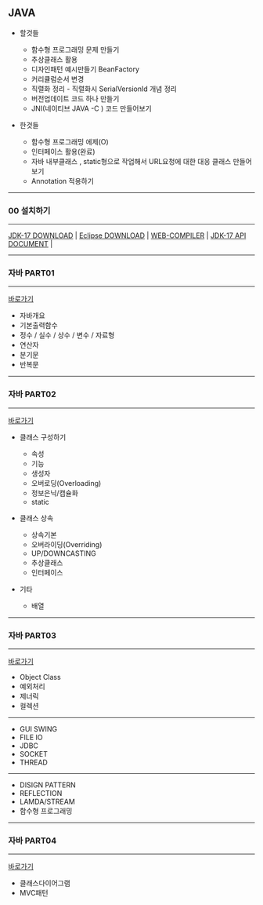 JAVA
---
- 할것들
  - 함수형 프로그래밍 문제 만들기 
  - 추상클래스 활용
  - 디자인패턴 예시만들기 BeanFactory
  - 커리큘럼순서 변경
  - 직렬화 정리 - 직렬화시 SerialVersionId 개념 정리
  - 버전업데이트 코드 하나 만들기
  - JNI(네이티브 JAVA -C ) 코드 만들어보기
  
- 한것들
  - 함수형 프로그래밍 에제(O)
  - 인터페이스 활용(완료)
  - 자바 내부클래스 , static형으로 작업해서 URL요청에 대한 대응 클래스 만들어보기
  - Annotation 적용하기
---
### 00 설치하기
---
[JDK-17 DOWNLOAD](https://jdk.java.net/archive/) | 
[Eclipse DOWNLOAD](https://www.eclipse.org/downloads/download.php?file=/technology/epp/downloads/release/2023-12/R/eclipse-java-2023-12-R-win32-x86_64.zip) |
[WEB-COMPILER](https://www.programiz.com/java-programming/online-compiler/) |
[JDK-17 API DOCUMENT](https://docs.oracle.com/en/java/javase/17/docs/api/index.html) |


---
### 자바 PART01
---
[바로가기](./JAVA_PART01)

- 자바개요
- 기본출력함수
- 정수 / 실수 / 상수 / 변수 / 자료형
- 연산자
- 분기문
- 반복문

---
### 자바 PART02
---
[바로가기](./JAVA_PART02)

- 클래스 구성하기
  - 속성
  - 기능
  - 생성자
  - 오버로딩(Overloading)
  - 정보은닉/캡슐화
  - static

- 클래스 상속
  - 상속기본
  - 오버라이딩(Overriding)
  - UP/DOWNCASTING
  - 추상클래스
  - 인터페이스

- 기타
  - 배열

---
### 자바 PART03
---
[바로가기](./JAVA_PART03)
- Object Class
- 예외처리
- 제너릭
- 컬렉션
- ---------------
- GUI SWING
- FILE IO
- JDBC
- SOCKET
- THREAD
- ---------------
- DISIGN PATTERN
- REFLECTION
- LAMDA/STREAM
- 함수형 프로그래밍

---
### 자바 PART04
---
[바로가기](./JAVA_PART04)

- 클래스다이어그램
- MVC패턴







